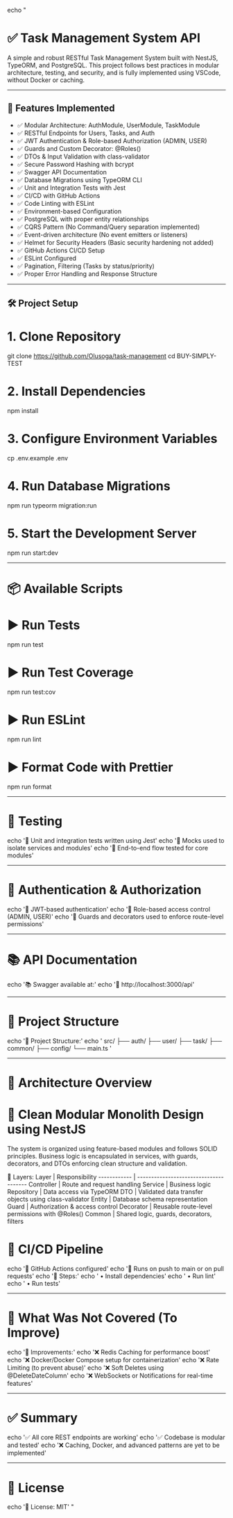 echo "
# ✅ Task Management System API

A simple and robust RESTful Task Management System built with NestJS, TypeORM, and PostgreSQL. This project follows best practices in modular architecture, testing, and security, and is fully implemented using VSCode, without Docker or caching.

---

## 🚀 Features Implemented

- ✅ Modular Architecture: AuthModule, UserModule, TaskModule
- ✅ RESTful Endpoints for Users, Tasks, and Auth
- ✅ JWT Authentication & Role-based Authorization (ADMIN, USER)
- ✅ Guards and Custom Decorator: @Roles()
- ✅ DTOs & Input Validation with class-validator
- ✅ Secure Password Hashing with bcrypt
- ✅ Swagger API Documentation
- ✅ Database Migrations using TypeORM CLI
- ✅ Unit and Integration Tests with Jest
- ✅ CI/CD with GitHub Actions
- ✅ Code Linting with ESLint
- ✅ Environment-based Configuration
- ✅ PostgreSQL with proper entity relationships
- ✅ CQRS Pattern (No Command/Query separation implemented)
- ✅ Event-driven architecture (No event emitters or listeners)
- ✅ Helmet for Security Headers (Basic security hardening not added)
- ✅ GitHub Actions CI/CD Setup
- ✅ ESLint Configured
- ✅ Pagination, Filtering (Tasks by status/priority)
- ✅ Proper Error Handling and Response Structure

---

## 🛠 Project Setup

# 1. Clone Repository
git clone https://github.com/Olusoga/task-management
cd BUY-SIMPLY-TEST

# 2. Install Dependencies
npm install

# 3. Configure Environment Variables
cp .env.example .env

# 4. Run Database Migrations
npm run typeorm migration:run

# 5. Start the Development Server
npm run start:dev

---

# 📦 Available Scripts

# ▶ Run Tests
npm run test

# ▶ Run Test Coverage
npm run test:cov

# ▶ Run ESLint
npm run lint

# ▶ Format Code with Prettier
npm run format

---

# 🧪 Testing
echo '🧪 Unit and integration tests written using Jest'
echo '🧪 Mocks used to isolate services and modules'
echo '🧪 End-to-end flow tested for core modules'

---

# 🔐 Authentication & Authorization
echo '🔐 JWT-based authentication'
echo '🔐 Role-based access control (ADMIN, USER)'
echo '🔐 Guards and decorators used to enforce route-level permissions'

---

# 📚 API Documentation
echo '📚 Swagger available at:'
echo '🔗 http://localhost:3000/api'

---

# 📁 Project Structure
echo '📁 Project Structure:'
echo '
src/
├── auth/
├── user/
├── task/
├── common/
├── config/
└── main.ts
'

---

# 🧱 Architecture Overview

# 📐 Clean Modular Monolith Design using NestJS
The system is organized using feature-based modules and follows SOLID principles. Business logic is encapsulated in services, with guards, decorators, and DTOs enforcing clean structure and validation.

🧠 Layers:
Layer        | Responsibility
------------ | --------------------------------------
Controller   | Route and request handling
Service      | Business logic
Repository   | Data access via TypeORM
DTO          | Validated data transfer objects using class-validator
Entity       | Database schema representation
Guard        | Authorization & access control
Decorator    | Reusable route-level permissions with @Roles()
Common       | Shared logic, guards, decorators, filters


# 🔄 CI/CD Pipeline
echo '🔄 GitHub Actions configured'
echo '🔄 Runs on push to main or on pull requests'
echo '🔄 Steps:'
echo '   • Install dependencies'
echo '   • Run lint'
echo '   • Run tests'

---

# 🛑 What Was Not Covered (To Improve)
echo '🛑 Improvements:'
echo '❌ Redis Caching for performance boost'
echo '❌ Docker/Docker Compose setup for containerization'
echo '❌ Rate Limiting (to prevent abuse)'
echo '❌ Soft Deletes using @DeleteDateColumn'
echo '❌ WebSockets or Notifications for real-time features'

---

# ✅ Summary
echo '✅ All core REST endpoints are working'
echo '✅ Codebase is modular and tested'
echo '❌ Caching, Docker, and advanced patterns are yet to be implemented'

---

# 📄 License
echo '📄 License: MIT'
"
